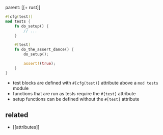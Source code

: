 parent: [[+ rust]]

```rust
#[cfg(test)]
mod tests {
    fn do_setup() {
        // ...
    }

    #[test]
    fn do_the_assert_dance() {
        do_setup();

        assert!(true);
    }
}
```

- test blocks are defined with `#[cfg(test)]` attribute above a `mod tests`
  module
- functions that are run as tests require the `#[test]` attribute
- setup functions can be defined without the `#[test]` attribute

## related

- [[attributes]]
